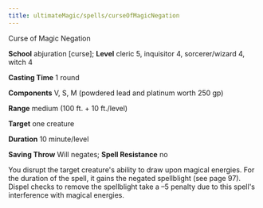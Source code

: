 ```yaml
---
title: ultimateMagic/spells/curseOfMagicNegation
---
```

Curse of Magic Negation

**School** abjuration [curse]; **Level** cleric 5, inquisitor 4, sorcerer/wizard 4, witch 4

**Casting Time** 1 round

**Components** V, S, M (powdered lead and platinum worth 250 gp)

**Range** medium (100 ft. + 10 ft./level)

**Target** one creature

**Duration** 10 minute/level

**Saving Throw** Will negates; **Spell Resistance** no

You disrupt the target creature's ability to draw upon magical energies. For the duration of the spell, it gains the negated spellblight (see page 97). Dispel checks to remove the spellblight take a –5 penalty due to this spell's interference with magical energies.


